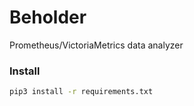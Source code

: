 # Beholder

Prometheus/VictoriaMetrics data analyzer

### Install

```bash
pip3 install -r requirements.txt
```
